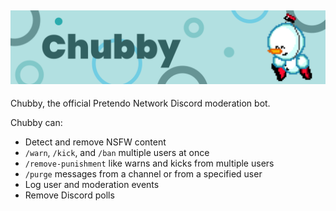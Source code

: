 ![Chubby Banner](./src/images/misc/chubby-banner.png)
---
Chubby, the official Pretendo Network Discord moderation bot.

Chubby can:
- Detect and remove NSFW content
- `/warn`, `/kick`, and `/ban` multiple users at once
- `/remove-punishment` like warns and kicks from multiple users
- `/purge` messages from a channel or from a specified user
- Log user and moderation events
- Remove Discord polls

